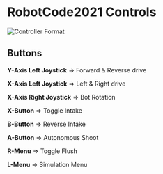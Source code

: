 # RobotCode2021 Controls

![Controller Format](https://github.com/cavineers/RobotCode2021/blob/master/controller_mapped.png)

## Buttons

**Y-Axis Left Joystick** => Forward & Reverse drive

**X-Axis Left Joystick** => Left & Right drive

**X-Axis Right Joystick** => Bot Rotation

**X-Button** => Toggle Intake

**B-Button** => Reverse Intake

**A-Button** => Autonomous Shoot

**R-Menu** => Toggle Flush

**L-Menu** => Simulation Menu